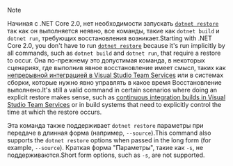 > [!NOTE]
> <span data-ttu-id="4f6e4-101">Начиная с .NET Core 2.0, нет необходимости запускать [ `dotnet restore` ](~/docs/core/tools/dotnet-restore.md) так как он выполняется неявно, все команды, такие как `dotnet build` и `dotnet run`, требующих восстановления возникает.</span><span class="sxs-lookup"><span data-stu-id="4f6e4-101">Starting with .NET Core 2.0, you don't have to run [`dotnet restore`](~/docs/core/tools/dotnet-restore.md) because it's run implicitly by all commands, such as `dotnet build` and `dotnet run`, that require a restore to occur.</span></span> <span data-ttu-id="4f6e4-102">Она по-прежнему это допустимая команда, в некоторых сценариях, где выполнив явное восстановление имеет смысл, таких как [непрерывной интеграцией в Visual Studio Team Services](/vsts/build-release/apps/aspnet/build-aspnet-core) или в системах сборки, которые нужно явно управлять в какое время Восстановление выполнено.</span><span class="sxs-lookup"><span data-stu-id="4f6e4-102">It's still a valid command in certain scenarios where doing an explicit restore makes sense, such as [continuous integration builds in Visual Studio Team Services](/vsts/build-release/apps/aspnet/build-aspnet-core) or in build systems that need to explicitly control the time at which the restore occurs.</span></span>
>
> <span data-ttu-id="4f6e4-103">Эта команда также поддерживает `dotnet restore` параметры при передаче в длинная форма (например, `--source`).</span><span class="sxs-lookup"><span data-stu-id="4f6e4-103">This command also supports the `dotnet restore` options when passed in the long form (for example, `--source`).</span></span> <span data-ttu-id="4f6e4-104">Краткая форма "Параметры", такие как `-s`, не поддерживаются.</span><span class="sxs-lookup"><span data-stu-id="4f6e4-104">Short form options, such as `-s`, are not supported.</span></span>